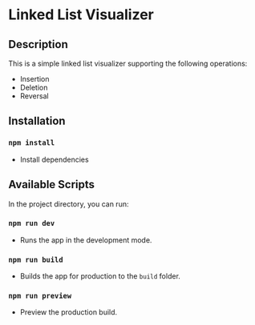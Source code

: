 # Linked List Visualizer

## Description

This is a simple linked list visualizer supporting the following operations:

- Insertion
- Deletion
- Reversal

## Installation

### `npm install`

- Install dependencies

## Available Scripts

In the project directory, you can run:

### `npm run dev`

- Runs the app in the development mode.

### `npm run build`

- Builds the app for production to the `build` folder.

### `npm run preview`

- Preview the production build.
